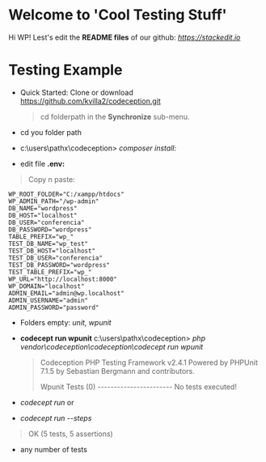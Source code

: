 # Welcome to 'Cool Testing Stuff'

Hi WP! Lest's edit the **README files** of our github: *https://stackedit.io*


# Testing Example

- Quick Started: 
Clone or download https://github.com/kvilla2/codeception.git

	> cd folderpath in the **Synchronize** sub-menu.

- cd you folder path
- c:\users\pathx\codeception> *composer install:*
- edit file **.env:** 

>Copy n paste:

    WP_ROOT_FOLDER="C:/xampp/htdocs" 
    WP_ADMIN_PATH="/wp-admin"
    DB_NAME="wordpress"
    DB_HOST="localhost"
    DB_USER="conferencia"
    DB_PASSWORD="wordpress"
    TABLE_PREFIX="wp_"
    TEST_DB_NAME="wp_test"
    TEST_DB_HOST="localhost"
    TEST_DB_USER="conferencia"
    TEST_DB_PASSWORD="wordpress"
    TEST_TABLE_PREFIX="wp_"
    WP_URL="http://localhost:8000"
    WP_DOMAIN="localhost"
    ADMIN_EMAIL="admin@wp.localhost"
    ADMIN_USERNAME="admin"
    ADMIN_PASSWORD="password" 
    
- Folders empty: *unit, wpunit* 

- **codecept run wpunit** 
c:\users\pathx\codeception> *php vendor\codeception\codeception\codecept run wpunit*

    > Codeception PHP Testing Framework v2.4.1 Powered by PHPUnit 7.1.5 by
    > Sebastian Bergmann and contributors.
    > 
    > Wpunit Tests (0) -----------------------
    > No tests executed!

- *codecept run* 
or
- *codecept run --steps* 

> OK (5 tests, 5 assertions)

- any number of tests

